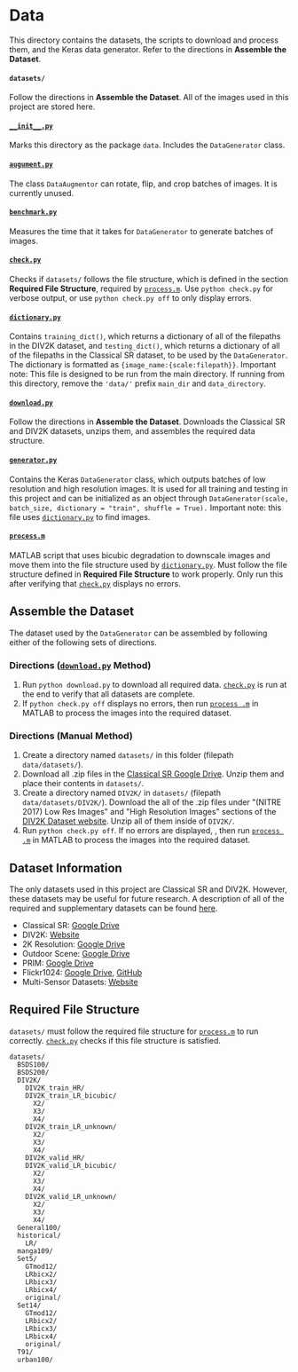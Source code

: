 # Data
This directory contains the datasets, the scripts to download and process them, and the Keras data generator. Refer to the directions in **Assemble the Dataset**.
#### `datasets/`
Follow the directions in **Assemble the Dataset**. All of the images used in this project are stored here.
#### [`__init__.py`](https://github.com/umd-fire-coml/2020-Image-Super-Resolution/blob/master/data/__init__.py)
Marks this directory as the package `data`. Includes the `DataGenerator` class.
#### [`augument.py`](https://github.com/umd-fire-coml/2020-Image-Super-Resolution/blob/master/data/augment.py)
The class `DataAugmentor` can rotate, flip, and crop batches of images. It is currently unused. 
#### [`benchmark.py`](https://github.com/umd-fire-coml/2020-Image-Super-Resolution/blob/master/data/benchmark.py)
Measures the time that it takes for `DataGenerator` to generate batches of images. 
#### [`check.py`](https://github.com/umd-fire-coml/2020-Image-Super-Resolution/blob/master/data/check.py)
Checks if `datasets/` follows the file structure, which is defined in the section **Required File Structure**, required by [`process.m`](https://github.com/umd-fire-coml/2020-Image-Super-Resolution/blob/master/data/process.m). Use `python check.py` for verbose output, or use `python check.py off` to only display errors. 
#### [`dictionary.py`](https://github.com/umd-fire-coml/2020-Image-Super-Resolution/blob/master/data/dictionary.py)
Contains `training_dict()`, which returns a dictionary of all of the filepaths in the DIV2K dataset, and `testing_dict()`, which returns a dictionary of all of the filepaths in the Classical SR dataset, to be used by the `DataGenerator`. The dictionary is formatted as `{image_name:{scale:filepath}}`. Important note: This file is designed to be run from the main directory. If running from this directory, remove the `'data/'` prefix `main_dir` and `data_directory`.
#### [`download.py`](https://github.com/umd-fire-coml/2020-Image-Super-Resolution/blob/master/data/download.py)
Follow the directions in **Assemble the Dataset**. Downloads the Classical SR and DIV2K datasets, unzips them, and assembles the required data structure. 
#### [`generator.py`](https://github.com/umd-fire-coml/2020-Image-Super-Resolution/blob/master/data/generator.py)
Contains the Keras `DataGenerator` class, which outputs batches of low resolution and high resolution images. It is used for all training and testing in this project and can be initialized as an object through `DataGenerator(scale, batch_size, dictionary = "train", shuffle = True).` Important note: this file uses [`dictionary.py`](https://github.com/umd-fire-coml/2020-Image-Super-Resolution/blob/master/data/dictionary.py) to find images. 
#### [`process.m`](https://github.com/umd-fire-coml/2020-Image-Super-Resolution/blob/master/data/process.m)
MATLAB script that uses bicubic degradation to downscale images and move them into the file structure used by [`dictionary.py`](https://github.com/umd-fire-coml/2020-Image-Super-Resolution/blob/master/data/dictionary.py). Must follow the file structure defined in **Required File Structure** to work properly. Only run this after verifying that [`check.py`](https://github.com/umd-fire-coml/2020-Image-Super-Resolution/blob/master/data/check.py) displays no errors.
## Assemble the Dataset
The dataset used by the `DataGenerator` can be assembled by following either of the following sets of directions. 
### Directions ([`download.py`](https://github.com/umd-fire-coml/2020-Image-Super-Resolution/blob/master/data/download.py) Method)
1. Run `python download.py` to download all required data. [`check.py`](https://github.com/umd-fire-coml/2020-Image-Super-Resolution/blob/master/data/check.py) is run at the end to verify that all datasets are complete. 
2. If `python check.py off` displays no errors, then run [`process .m`](https://github.com/umd-fire-coml/2020-Image-Super-Resolution/blob/master/data/process.m) in MATLAB to process the images into the required dataset. 
### Directions (Manual Method)
1. Create a directory named `datasets/` in this folder (filepath `data/datasets/`).
2. Download all .zip files in the [Classical SR Google Drive](https://drive.google.com/drive/folders/1pRmhEmmY-tPF7uH8DuVthfHoApZWJ1QU). Unzip them and place their contents in `datasets/`. 
3. Create a directory named `DIV2K/` in `datasets/` (filepath `data/datasets/DIV2K/`). Download the all of the .zip files under "(NITRE 2017) Low Res Images" and "High Resolution Images" sections of the [DIV2K Dataset website](https://data.vision.ee.ethz.ch/cvl/DIV2K/). Unzip all of them inside of `DIV2K/`. 
4. Run `python check.py off`. If no errors are displayed, , then run [`process .m`](https://github.com/umd-fire-coml/2020-Image-Super-Resolution/blob/master/data/process.m) in MATLAB to process the images into the required dataset. 
## Dataset Information
The only datasets used in this project are Classical SR and DIV2K. However, these datasets may be useful for future research. A description of all of the required and supplementary datasets can be found [here](https://cvnote.ddlee.cn/2019/09/22/image-super-resolution-datasets).
* Classical SR: [Google Drive](https://drive.google.com/drive/folders/1pRmhEmmY-tPF7uH8DuVthfHoApZWJ1QU)
* DIV2K: [Website](https://data.vision.ee.ethz.ch/cvl/DIV2K/)
* 2K Resolution: [Google Drive](https://drive.google.com/drive/folders/1B-uaxvV9qeuQ-t7MFiN1oEdA6dKnj2vW) 
* Outdoor Scene: [Google Drive](https://drive.google.com/drive/u/0/folders/1iZfzAxAwOpeutz27HC56_y5RNqnsPPKr)
* PRIM: [Google Drive](https://drive.google.com/drive/folders/17FmdXu5t8wlKwt8extb_nQAdjxUOrb1O)
* Flickr1024: [Google Drive](https://drive.google.com/drive/folders/10LTXCSp9UqY9A9HVj3sAf7zmS4KdJo2T), [GitHub](https://yingqianwang.github.io/Flickr1024/)
* Multi-Sensor Datasets: [Website](https://www5.cs.fau.de/research/data/multi-sensor-super-resolution-datasets/)
## Required File Structure
`datasets/` must follow the required file structure for [`process.m`](https://github.com/umd-fire-coml/2020-Image-Super-Resolution/blob/master/data/process.m) to run correctly. [`check.py`](https://github.com/umd-fire-coml/2020-Image-Super-Resolution/blob/master/data/check.py) checks if this file structure is satisfied. 
```
datasets/
  BSDS100/
  BSDS200/
  DIV2K/
    DIV2K_train_HR/
    DIV2K_train_LR_bicubic/
      X2/
      X3/
      X4/
    DIV2K_train_LR_unknown/
      X2/
      X3/
      X4/
    DIV2K_valid_HR/
    DIV2K_valid_LR_bicubic/
      X2/
      X3/
      X4/
    DIV2K_valid_LR_unknown/
      X2/
      X3/
      X4/
  General100/
  historical/
    LR/
  manga109/
  Set5/
    GTmod12/
    LRbicx2/
    LRbicx3/
    LRbicx4/
    original/
  Set14/
    GTmod12/
    LRbicx2/
    LRbicx3/
    LRbicx4/
    original/
  T91/
  urban100/
  ```
